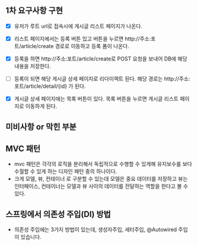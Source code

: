 ## 1차 요구사항 구현
- [x] 유저가 루트 url로 접속시에 게시글 리스트 페이지가 나온다.
- [x] 리스트 페이지에서는 등록 버튼 있고 버튼을 누르면 http://주소:포트/article/create 경로로 이동하고 등록 폼이 나온다.
- [x] 등록을 하면 http://주소:포트/article/create로 POST 요청을 보내어 DB에 해당 내용을 저장한다.
- [ ] 등록이 되면 해당 게시글 상세 페이지로 리다이렉트 된다. 해당 경로는 http://주소:포트/article/detail/{id} 가 된다.
- [x] 게시글 상세 페이지에는 목록 버튼이 있다. 목록 버튼을 누르면 게시글 리스트 페이지로 이동하게 된다.


## 미비사항 or 막힌 부분


## MVC 패턴
- mvc 패턴은 각각의 로직을 분리해서 독립적으로 수행할 수 있게해 유지보수를 보다 수월할 수 있게 하는 디자인 패턴 중의 하나이다.
- 크게 모델, 뷰, 컨테이너 로 구분할 수 있는데 모델은 중요 데이터를 저장하고 뷰는 인터페이스, 컨테이너는 모델과 뷰 사이의 데이터를 전달하는 역할을 한다고 볼 수 있다.

## 스프링에서 의존성 주입(DI) 방법
- 의존성 주입에는 3가지 방법이 있는데, 생성자주입, 세터주입, @Autowired 주입 이 있습니다.